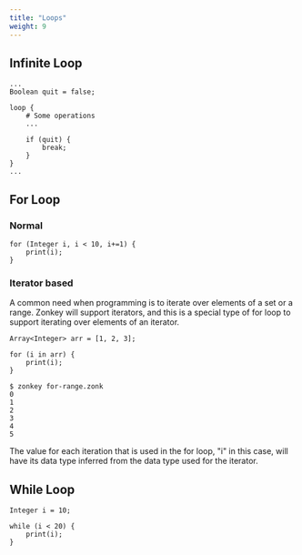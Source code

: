 ```yaml
---
title: "Loops"
weight: 9
---
```


## Infinite Loop

```zonkey
...
Boolean quit = false;

loop {
	# Some operations
	...

	if (quit) {
		break;	
	}
}
...
```

## For Loop

### Normal

```zonkey
for (Integer i, i < 10, i+=1) {
	print(i);
}
```

### Iterator based

A common need when programming is to iterate over elements of a set or a range. Zonkey will support iterators, and this is a special type of for loop to support iterating over elements of an iterator.

```zonkey
Array<Integer> arr = [1, 2, 3];

for (i in arr) {
	print(i);
}
```

```output
$ zonkey for-range.zonk
0
1
2
3
4
5
```

The value for each iteration that is used in the for loop, "i" in this case, will have its data type inferred from the data type used for the iterator.

## While Loop

```zonkey
Integer i = 10;	

while (i < 20) {
	print(i);
}
```

